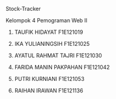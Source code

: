 Stock-Tracker

Kelompok 4 Pemograman  Web II

1. TAUFIK HIDAYAT  F1E121019

2. IKA YULIANINGSIH F1E121025

3. AYATUL RAHMAT TAJRI F1E121030

4. FARIDA MANIN PAKPAHAN F1E121042

5. PUTRI KURNIANI F1E121053

6. RAIHAN IRAWAN F1E121136
